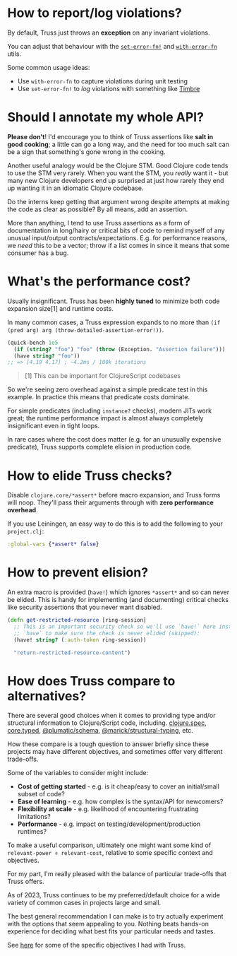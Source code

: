 # How to report/log violations?

By default, Truss just throws an **exception** on any invariant violations.

You can adjust that behaviour with the [`set-error-fn!`](https://taoensso.github.io/truss/taoensso.truss.html#var-set-error-fn.21) and [`with-error-fn`](https://taoensso.github.io/truss/taoensso.truss.html#var-with-error-fn) utils.

Some common usage ideas:

- Use `with-error-fn` to capture violations during unit testing
- Use `set-error-fn!` to _log_ violations with something like [Timbre](https://www.taoensso.com/timbre)

# Should I annotate my whole API?

**Please don't**! I'd encourage you to think of Truss assertions like **salt in good cooking**; a little can go a long way, and the need for too much salt can be a sign that something's gone wrong in the cooking.

Another useful analogy would be the Clojure STM. Good Clojure code tends to use the STM very rarely. When you want the STM, you _really_ want it - but many new Clojure developers end up surprised at just how rarely they end up wanting it in an idiomatic Clojure codebase.

Do the interns keep getting that argument wrong despite attempts at making the code as clear as possible? By all means, add an assertion.

More than anything, I tend to use Truss assertions as a form of documentation in long/hairy or critical bits of code to remind myself of any unusual input/output contracts/expectations. E.g. for performance reasons, we _need_ this to be a vector; throw if a list comes in since it means that some consumer has a bug.

# What's the performance cost?

Usually insignificant. Truss has been **highly tuned** to minimize both code expansion size[1] and runtime costs.

In many common cases, a Truss expression expands to no more than `(if (pred arg) arg (throw-detailed-assertion-error!))`.

```clojure
(quick-bench 1e5
  (if (string? "foo") "foo" (throw (Exception. "Assertion failure")))
  (have string? "foo"))
;; => [4.19 4.17] ; ~4.2ms / 100k iterations
```

> [1] This can be important for ClojureScript codebases

So we're seeing zero overhead against a simple predicate test in this example. In practice this means that predicate costs dominate.

For simple predicates (including `instance?` checks), modern JITs work great; the runtime performance impact is almost always completely insignificant even in tight loops.

In rare cases where the cost does matter (e.g. for an unusually expensive predicate), Truss supports complete elision in production code.

# How to elide Truss checks?

Disable `clojure.core/*assert*` before macro expansion, and Truss forms will noop. They'll pass their arguments through with **zero performance overhead**.

If you use Leiningen, an easy way to do this is to add the following to your `project.clj`:

```clojure
:global-vars {*assert* false}
```

# How to prevent elision?

An extra macro is provided (`have!`) which ignores `*assert*` and so can never be elided. This is handy for implementing (and documenting) critical checks like security assertions that you never want disabled.

```clojure
(defn get-restricted-resource [ring-session]
  ;; This is an important security check so we'll use `have!` here instead of
  ;; `have` to make sure the check is never elided (skipped):
  (have! string? (:auth-token ring-session))

  "return-restricted-resource-content")
```

# How does Truss compare to alternatives?

There are several good choices when it comes to providing type and/or structural information to Clojure/Script code, including. [clojure.spec](https://clojure.org/about/spec), [core.typed](https://github.com/clojure/core.typed), [@plumatic/schema](https://github.com/plumatic/schema), [@marick/structural-typing](https://github.com/marick/structural-typing), etc.

How these compare is a tough question to answer briefly since these projects may have different objectives, and sometimes offer very different trade-offs.

Some of the variables to consider might include:

- **Cost of getting started** - e.g. is it cheap/easy to cover an initial/small subset of code?
- **Ease of learning** - e.g. how complex is the syntax/API for newcomers?
- **Flexibility at scale** - e.g. likelihood of encountering frustrating limitations?
- **Performance** - e.g. impact on testing/development/production runtimes?

To make a useful comparison, ultimately one might want some kind of `relevant-power ÷ relevant-cost`, relative to some specific context and objectives.

For my part, I'm really pleased with the balance of particular trade-offs that Truss offers.

As of 2023, Truss continues to be my preferred/default choice for a wide variety of common cases in projects large and small.

The best general recommendation I can make is to try actually experiment with the options that seem appealing to you. Nothing beats hands-on experience for deciding what best fits your particular needs and tastes.

See [here](../wiki#motivation) for some of the specific objectives I had with Truss.